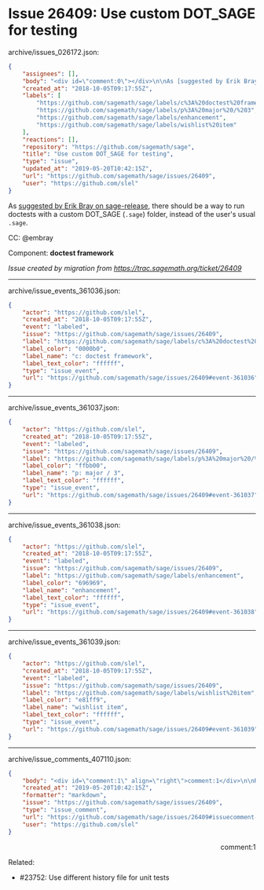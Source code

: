 # Issue 26409: Use custom DOT_SAGE for testing

archive/issues_026172.json:
```json
{
    "assignees": [],
    "body": "<div id=\"comment:0\"></div>\n\nAs [suggested by Erik Bray on sage-release](https://groups.google.com/d/msg/sage-release/dP3UHi6GfM4/1gwt0hwNAgAJ), there should be a way to run doctests with a custom DOT_SAGE (`.sage`) folder, instead of the user's usual `.sage`.\n\nCC:  @embray\n\nComponent: **doctest framework**\n\n_Issue created by migration from https://trac.sagemath.org/ticket/26409_\n\n",
    "created_at": "2018-10-05T09:17:55Z",
    "labels": [
        "https://github.com/sagemath/sage/labels/c%3A%20doctest%20framework",
        "https://github.com/sagemath/sage/labels/p%3A%20major%20/%203",
        "https://github.com/sagemath/sage/labels/enhancement",
        "https://github.com/sagemath/sage/labels/wishlist%20item"
    ],
    "reactions": [],
    "repository": "https://github.com/sagemath/sage",
    "title": "Use custom DOT_SAGE for testing",
    "type": "issue",
    "updated_at": "2019-05-20T10:42:15Z",
    "url": "https://github.com/sagemath/sage/issues/26409",
    "user": "https://github.com/slel"
}
```
<div id="comment:0"></div>

As [suggested by Erik Bray on sage-release](https://groups.google.com/d/msg/sage-release/dP3UHi6GfM4/1gwt0hwNAgAJ), there should be a way to run doctests with a custom DOT_SAGE (`.sage`) folder, instead of the user's usual `.sage`.

CC:  @embray

Component: **doctest framework**

_Issue created by migration from https://trac.sagemath.org/ticket/26409_





---

archive/issue_events_361036.json:
```json
{
    "actor": "https://github.com/slel",
    "created_at": "2018-10-05T09:17:55Z",
    "event": "labeled",
    "issue": "https://github.com/sagemath/sage/issues/26409",
    "label": "https://github.com/sagemath/sage/labels/c%3A%20doctest%20framework",
    "label_color": "0000b0",
    "label_name": "c: doctest framework",
    "label_text_color": "ffffff",
    "type": "issue_event",
    "url": "https://github.com/sagemath/sage/issues/26409#event-361036"
}
```



---

archive/issue_events_361037.json:
```json
{
    "actor": "https://github.com/slel",
    "created_at": "2018-10-05T09:17:55Z",
    "event": "labeled",
    "issue": "https://github.com/sagemath/sage/issues/26409",
    "label": "https://github.com/sagemath/sage/labels/p%3A%20major%20/%203",
    "label_color": "ffbb00",
    "label_name": "p: major / 3",
    "label_text_color": "ffffff",
    "type": "issue_event",
    "url": "https://github.com/sagemath/sage/issues/26409#event-361037"
}
```



---

archive/issue_events_361038.json:
```json
{
    "actor": "https://github.com/slel",
    "created_at": "2018-10-05T09:17:55Z",
    "event": "labeled",
    "issue": "https://github.com/sagemath/sage/issues/26409",
    "label": "https://github.com/sagemath/sage/labels/enhancement",
    "label_color": "696969",
    "label_name": "enhancement",
    "label_text_color": "ffffff",
    "type": "issue_event",
    "url": "https://github.com/sagemath/sage/issues/26409#event-361038"
}
```



---

archive/issue_events_361039.json:
```json
{
    "actor": "https://github.com/slel",
    "created_at": "2018-10-05T09:17:55Z",
    "event": "labeled",
    "issue": "https://github.com/sagemath/sage/issues/26409",
    "label": "https://github.com/sagemath/sage/labels/wishlist%20item",
    "label_color": "e81ff9",
    "label_name": "wishlist item",
    "label_text_color": "ffffff",
    "type": "issue_event",
    "url": "https://github.com/sagemath/sage/issues/26409#event-361039"
}
```



---

archive/issue_comments_407110.json:
```json
{
    "body": "<div id=\"comment:1\" align=\"right\">comment:1</div>\n\nRelated: \n\n- #23752: Use different history file for unit tests",
    "created_at": "2019-05-20T10:42:15Z",
    "formatter": "markdown",
    "issue": "https://github.com/sagemath/sage/issues/26409",
    "type": "issue_comment",
    "url": "https://github.com/sagemath/sage/issues/26409#issuecomment-407110",
    "user": "https://github.com/slel"
}
```

<div id="comment:1" align="right">comment:1</div>

Related: 

- #23752: Use different history file for unit tests
